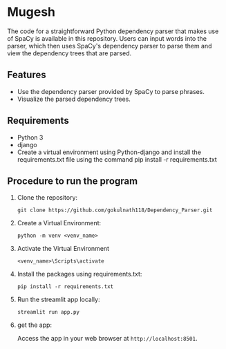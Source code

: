 # Mugesh

The code for a straightforward Python dependency parser that makes use of SpaCy is available in this repository. Users can input words into the parser, which then uses SpaCy's dependency parser to parse them and view the dependency trees that are parsed.

## Features

- Use the dependency parser provided by SpaCy to parse phrases.
- Visualize the parsed dependency trees.

## Requirements

- Python 3
- django
- Create a virtual environment using Python-django and install the requirements.txt file using the command pip install -r requirements.txt

## Procedure to run the program

1. Clone the repository:

    ```Terminal
    git clone https://github.com/gokulnath118/Dependency_Parser.git

2. Create a Virtual Environment:

    ```Terminal
    python -m venv <venv_name>

3. Activate the Virtual Environment
    ```Terminal
    <venv_name>\Scripts\activate

4. Install the packages using requirements.txt:

    ```Terminal
    pip install -r requirements.txt

5. Run the streamlit app locally:

    ```Terminal
    streamlit run app.py

6. get the app:

    Access the app in your web browser at `http://localhost:8501`.
